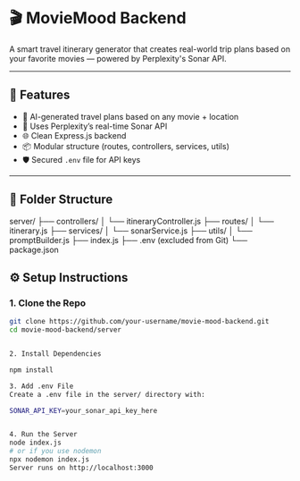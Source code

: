# 🎬 MovieMood Backend

A smart travel itinerary generator that creates real-world trip plans based on your favorite movies — powered by Perplexity's Sonar API.

---

## 🚀 Features

- 🧠 AI-generated travel plans based on any movie + location
- 🔎 Uses Perplexity’s real-time Sonar API
- 🌐 Clean Express.js backend
- 📦 Modular structure (routes, controllers, services, utils)
- 🛡️ Secured `.env` file for API keys

---

## 📁 Folder Structure

server/
├── controllers/
│ └── itineraryController.js
├── routes/
│ └── itinerary.js
├── services/
│ └── sonarService.js
├── utils/
│ └── promptBuilder.js
├── index.js
├── .env (excluded from Git)
└── package.json




## ⚙️ Setup Instructions

### 1. Clone the Repo

```bash
git clone https://github.com/your-username/movie-mood-backend.git
cd movie-mood-backend/server


2. Install Dependencies

npm install 

3. Add .env File
Create a .env file in the server/ directory with:

SONAR_API_KEY=your_sonar_api_key_here


4. Run the Server
node index.js
# or if you use nodemon
npx nodemon index.js
Server runs on http://localhost:3000
